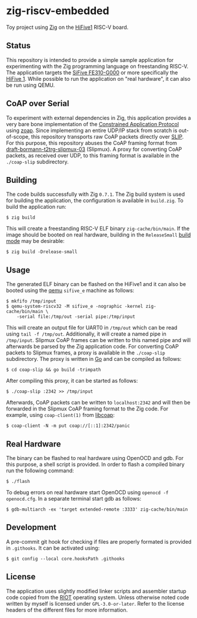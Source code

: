 # zig-riscv-embedded

Toy project using [Zig][zig website] on the [HiFive1][hifive1 website] RISC-V board.

## Status

This repository is intended to provide a simple sample application for
experimenting with the Zig programming language on freestanding RISC-V.
The application targets the [SiFive FE310-G000][fe310 manual] or more
specifically the [HiFive 1][hifive1 website]. While possible to run the
application on "real hardware", it can also be run using QEMU.

## CoAP over Serial

To experiment with external dependencies in Zig, this application
provides a very bare bone implementation of the [Constrained Application Protocol][rfc7252]
using [zoap][zoap github]. Since implementing an entire UDP/IP stack
from scratch is out-of-scope, this repository transports raw CoAP packets
directly over [SLIP][rfc1055]. For this purpose, this repository abuses
the CoAP framing format from [draft-bormann-t2trg-slipmux-03][slipmux]
(Slipmux). A proxy for converting CoAP packets, as received over UDP, to this
framing format is available in the `./coap-slip` subdirectory.

## Building

The code builds successfully with Zig `0.7.1`. The Zig build system is
used for building the application, the configuration is available in
`build.zig`. To build the application run:

	$ zig build

This will create a freestanding RISC-V ELF binary `zig-cache/bin/main`.
If the image should be booted on real hardware, building in the
`ReleaseSmall` [build mode][zig build modes] may be desirable:

	$ zig build -Drelease-small

## Usage

The generated ELF binary can be flashed on the HiFive1 and it can also
be booted using the [qemu][qemu website] `sifive_e` machine as follows:

	$ mkfifo /tmp/input
	$ qemu-system-riscv32 -M sifive_e -nographic -kernel zig-cache/bin/main \
		-serial file:/tmp/out -serial pipe:/tmp/input

This will create an output file for UART0 in `/tmp/out` which can be
read using `tail -f /tmp/out`. Additionally, it will create a named pipe
in `/tmp/input`. Slipmux CoAP frames can be written to this named pipe
and will afterwards be parsed by the Zig application code. For
converting CoAP packets to Slipmux frames, a proxy is available in the
`./coap-slip` subdirectory. The proxy is written in [Go][golang web] and
can be compiled as follows:

	$ cd coap-slip && go build -trimpath

After compiling this proxy, it can be started as follows:

	$ ./coap-slip :2342 >> /tmp/input

Afterwards, CoAP packets can be written to `localhost:2342` and will
then be forwarded in the Slipmux CoAP framing format to the Zig code.
For example, using `coap-client(1)` from [libcoap][libcoap github]:

	$ coap-client -N -m put coap://[::1]:2342/panic

## Real Hardware

The binary can be flashed to real hardware using OpenOCD and gdb. For
this purpose, a shell script is provided. In order to flash a compiled
binary run the following command:

	$ ./flash

To debug errors on real hardware start OpenOCD using `openocd -f
openocd.cfg`. In a separate terminal start gdb as follows:

	$ gdb-multiarch -ex 'target extended-remote :3333' zig-cache/bin/main

## Development

A pre-commit git hook for checking if files are properly formated is
provided in `.githooks`. It can be activated using:

	$ git config --local core.hooksPath .githooks

## License

The application uses slightly modified linker scripts and assembler
startup code copied from the [RIOT][riot fe310] operating system. Unless
otherwise noted code written by myself is licensed under
`GPL-3.0-or-later`. Refer to the license headers of the different files
for more information.

[zig website]: https://ziglang.org/
[zig build modes]: https://ziglang.org/documentation/master/#Build-Mode
[qemu website]: https://www.qemu.org/
[fe310 manual]: https://static.dev.sifive.com/FE310-G000.pdf
[hifive1 website]: https://www.sifive.com/boards/hifive1
[riot fe310]: https://github.com/RIOT-OS/RIOT/tree/master/cpu/fe310
[slipmux]: https://datatracker.ietf.org/doc/html/draft-bormann-t2trg-slipmux-03
[rfc7252]: https://datatracker.ietf.org/doc/html/rfc7252
[rfc1055]: https://datatracker.ietf.org/doc/html/draft-bormann-t2trg-slipmux-03
[libcoap github]: https://github.com/obgm/libcoap
[golang web]: https://golang.org
[zoap github]: https://github.com/nmeum/zoap
